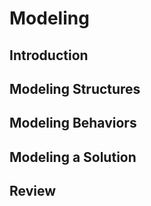 <link rel="stylesheet" href="{{baseUrl}}/css/textbook.css">

<div class="website-content">

# Modeling

## Introduction
<panel header="================================================================"
    type="seamless" alt="introduction">
  <include src="introduction/index.md#main" />
</panel>

## Modeling Structures
<panel header="================================================================"
    type="seamless" alt="modeling structures">
  <include src="modelingStructures/index.md#main" />
</panel>

## Modeling Behaviors
<panel header="================================================================"
    type="seamless" alt="modeling behaviors">
  <include src="modelingBehaviors/index.md#main" />
</panel>

## Modeling a Solution
<panel header="================================================================"
    type="seamless" alt="conceptualizing a solution">
  <include src="modelingASolution/index.md#main" />
</panel>

## Review
<panel header="================================================================"
    type="seamless" alt="review">
  <include src="review/embed.md" />
</panel>

</div>
